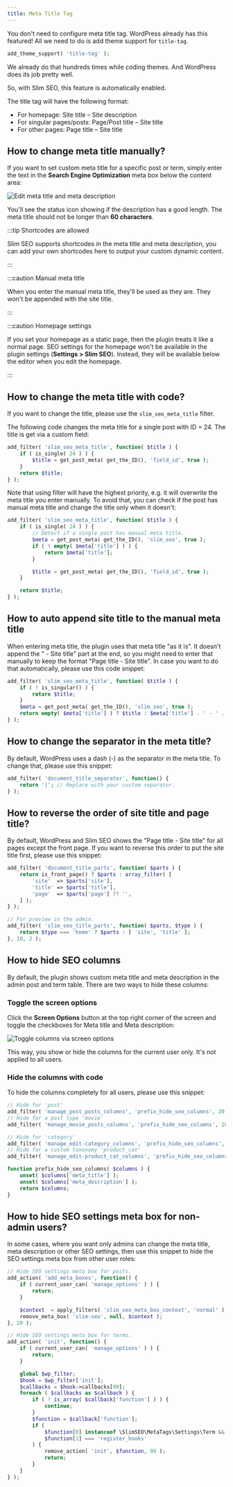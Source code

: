 ```yaml
---
title: Meta Title Tag
---
```


You don't need to configure meta title tag. WordPress already has this featured! All we need to do is add theme support for `title-tag`.

```php
add_theme_support( 'title-tag' );
```

We already do that hundreds times while coding themes. And WordPress does its job pretty well.

So, with Slim SEO, this feature is automatically enabled.

The title tag will have the following format:

- For homepage: Site title – Site description
- For singular pages/posts: Page/Post title – Site title
- For other pages: Page title – Site title

## How to change meta title manually?

If you want to set custom meta title for a specific post or term, simply enter the text in the **Search Engine Optimization** meta box below the content area:

![Edit meta title and meta description](https://i.imgur.com/D0DdbxS.png)

You'll see the status icon showing if the description has a good length. The meta title should not be longer than **60 characters**.

:::tip Shortcodes are allowed

Slim SEO supports shortcodes in the meta title and meta description, you can add your own shortcodes here to output your custom dynamic content.

:::

:::caution Manual meta title

When you enter the manual meta title, they'll be used as they are. They won't be appended with the site title.

:::

:::caution Homepage settings

If you set your homepage as a static page, then the plugin treats it like a normal page. SEO settings for the homepage won't be available in the plugin settings (**Settings > Slim SEO**). Instead, they will be available below the editor when you edit the homepage.

:::

## How to change the meta title with code?

If you want to change the title, please use the `slim_seo_meta_title` filter.

The following code changes the meta title for a single post with ID = 24. The title is get via a custom field:

```php
add_filter( 'slim_seo_meta_title', function( $title ) {
    if ( is_single( 24 ) ) {
        $title = get_post_meta( get_the_ID(), 'field_id', true );
    }
    return $title;
} );
```

Note that using filter will have the highest priority, e.g. it will overwrite the meta title you enter manually. To avoid that, you can check if the post has manual meta title and change the title only when it doesn't:

```php
add_filter( 'slim_seo_meta_title', function( $title ) {
    if ( is_single( 24 ) ) {
		// Detect if a single post has manual meta title.
        $meta = get_post_meta( get_the_ID(), 'slim_seo', true );
        if ( ! empty( $meta['title'] ) ) {
            return $meta['title'];
        }

		$title = get_post_meta( get_the_ID(), 'field_id', true );
    }

    return $title;
} );
```

## How to auto append site title to the manual meta title

When entering meta title, the plugin uses that meta title "as it is". It doesn't append the " - Site title" part at the end, so you might need to enter that manually to keep the format "Page title - Site title". In case you want to do that automatically, please use this code snippet:

```php
add_filter( 'slim_seo_meta_title', function( $title ) {
    if ( ! is_singular() ) {
        return $title;
    }
    $meta = get_post_meta( get_the_ID(), 'slim_seo', true );
    return empty( $meta['title'] ) ? $title : $meta['title'] . ' - ' . get_bloginfo( 'name' );
} );
```

## How to change the separator in the meta title?

By default, WordPress uses a dash (-) as the separator in the meta title. To change that, please use this snippet:

```php
add_filter( 'document_title_separator', function() {
    return '|'; // Replace with your custom separator.
} );
```

## How to reverse the order of site title and page title?

By default, WordPress and Slim SEO shows the "Page title - Site title" for all pages except the front page. If you want to reverse this order to put the site title first, please use this snippet:

```php
add_filter( 'document_title_parts', function( $parts ) {
	return is_front_page() ? $parts : array_filter( [
		'site'  => $parts['site'],
		'title' => $parts['title'],
		'page'  => $parts['page'] ?? '',
	] );
} );

// For preview in the admin.
add_filter( 'slim_seo_title_parts', function( $parts, $type ) {
	return $type === 'home' ? $parts : [ 'site', 'title' ];
}, 10, 2 );
```

## How to hide SEO columns

By default, the plugin shows custom meta title and meta description in the admin post and term table. There are two ways to hide these columns:

### Toggle the screen options

Click the **Screen Options** button at the top right corner of the screen and toggle the checkboxes for Meta title and Meta description:

![Toggle columns via screen options](https://i.imgur.com/N9oTreN.png)

This way, you show or hide the columns for the current user only. It's not applied to all users.

### Hide the columns with code

To hide the columns completely for all users, please use this snippet:

```php
// Hide for 'post'
add_filter( 'manage_post_posts_columns', 'prefix_hide_seo_columns', 20 );
// Hide for a post type 'movie'
add_filter( 'manage_movie_posts_columns', 'prefix_hide_seo_columns', 20 );

// Hide for 'category'
add_filter( 'manage_edit-category_columns', 'prefix_hide_seo_columns', 20 );
// Hide for a custom taxonomy 'product_cat'
add_filter( 'manage_edit-product_cat_columns', 'prefix_hide_seo_columns', 20 );

function prefix_hide_seo_columns( $columns ) {
	unset( $columns['meta_title'] );
	unset( $columns['meta_description'] );
	return $columns;
}
```

## How to hide SEO settings meta box for non-admin users?

In some cases, where you want only admins can change the meta title, meta description or other SEO settings, then use this snippet to hide the SEO settings meta box from other user roles:

```php
// Hide SEO settings meta box for posts.
add_action( 'add_meta_boxes', function() {
	if ( current_user_can( 'manage_options' ) ) {
		return;
	}

	$context  = apply_filters( 'slim_seo_meta_box_context', 'normal' );
	remove_meta_box( 'slim-seo', null, $context );
}, 20 );

// Hide SEO settings meta box for terms.
add_action( 'init', function() {
	if ( current_user_can( 'manage_options' ) ) {
		return;
	}

	global $wp_filter;
	$hook = $wp_filter['init'];
	$callbacks = $hook->callbacks[99];
	foreach ( $callbacks as $callback ) {
		if ( ! is_array( $callback['function'] ) ) {
			continue;
		}
		$function = $callback['function'];
		if (
			$function[0] instanceof \SlimSEO\MetaTags\Settings\Term &&
			$function[1] === 'register_hooks'
		) {
			remove_action( 'init', $function, 99 );
			return;
		}
	}
} );
```
